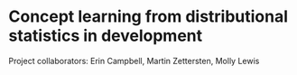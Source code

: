 Concept learning from distributional statistics in development
===

Project collaborators: Erin Campbell, Martin Zettersten, Molly Lewis



<!-- ===CITATION [[preprint]](writeup/journal/iat_lang.pdf) [[source]](writeup/journal/iat_lang.Rmd) [[supplemental materials]](https://mollylewis.shinyapps.io/iatlang_SI/). -->

<!-- 
In this project,... 
Below is a key figure from the paper.
<br> <img src="writeup/journal/key_fig.png?raw=true" height="400">
Feel free to email me with questions and comments at mollyllewis@gmail.com.-->
